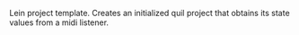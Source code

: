 Lein project template.
Creates an initialized quil project that obtains its state values from a midi listener.

